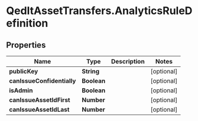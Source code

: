 # QedItAssetTransfers.AnalyticsRuleDefinition

## Properties
Name | Type | Description | Notes
------------ | ------------- | ------------- | -------------
**publicKey** | **String** |  | [optional] 
**canIssueConfidentially** | **Boolean** |  | [optional] 
**isAdmin** | **Boolean** |  | [optional] 
**canIssueAssetIdFirst** | **Number** |  | [optional] 
**canIssueAssetIdLast** | **Number** |  | [optional] 



